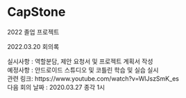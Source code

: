 # CapStone
2022 졸업 프로젝트 

2022.03.20 회의록 

<div>실시사항 : 역할분담, 제안 요청서 및 프로젝트 계획서 작성 </div>
<div>예정사항 : 안드로이드 스튜디오 및 코틀린 학습 및 실습 실시 </div>
<div>관련 링크:  https://www.youtube.com/watch?v=WlJszSmK_es </div>
<div>다음 회의 날짜 : 2020.03.27 종각 1시 </div>
